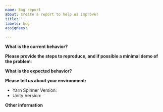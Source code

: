 ```yaml
---
name: Bug report
about: Create a report to help us improve!
title: ''
labels: bug
assignees: 

---
```


**What is the current behavior?**
<!-- Please describe what you're seeing. -->

**Please provide the steps to reproduce, and if possible a minimal demo of the problem**:
<!-- Please give us as much detail as you can, so that we can reproduce the issue. If possible, please consider uploading a demo project that demonstrates the problem. -->

**What is the expected behavior?**
<!-- What do you expect to see instead of what's happening now? -->

**Please tell us about your environment:**
  
  - Yarn Spinner Version: 
  - Unity Version:

**Other information** 
<!-- For example, a detailed explanation, stacktraces, related issues, suggestions how to fix, links for us to have context... -->
